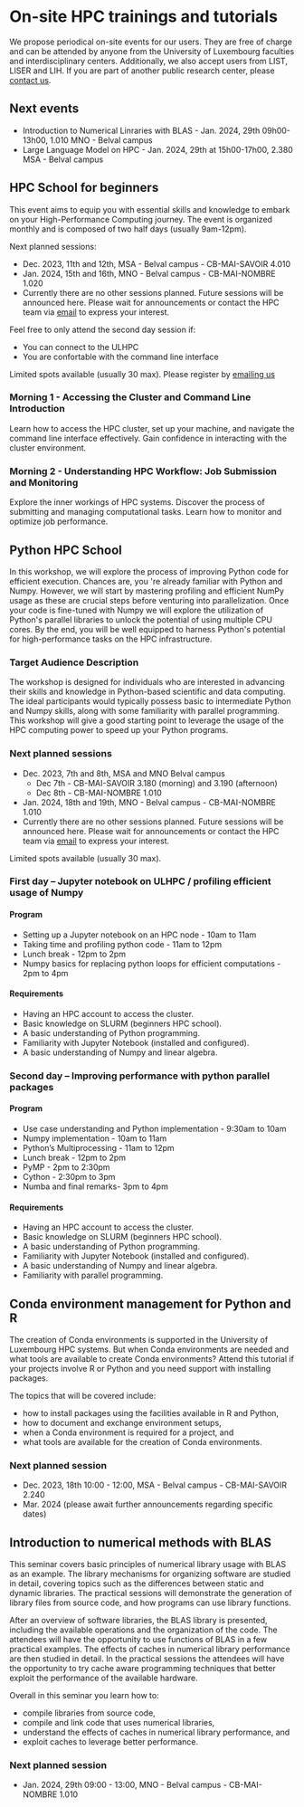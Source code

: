 # On-site HPC trainings and tutorials

We propose periodical on-site events for our users. They are free of charge and can be attended by anyone from the University of Luxembourg faculties and interdisciplinary centers. 
Additionally, we also accept users from LIST, LISER and LIH. If you are part of another public research center, please [contact us](mailto:hpc-school-for-beginners@uni.lu).

## Next events 

- Introduction to Numerical Linraries with BLAS - Jan. 2024, 29th 09h00-13h00, 1.010 MNO - Belval campus
- Large Language Model on HPC - Jan. 2024, 29th at 15h00-17h00, 2.380 MSA - Belval campus

## HPC School for beginners

This event aims to equip you with essential skills and knowledge to embark on your High-Performance Computing journey. The event is organized monthly and is composed of two half days (usually 9am-12pm).

Next planned sessions:

- Dec. 2023, 11th and 12th, MSA - Belval campus - CB-MAI-SAVOIR 4.010
- Jan. 2024, 15th and 16th, MNO - Belval campus - CB-MAI-NOMBRE 1.020
- Currently there are no other sessions planned. Future sessions will be announced here. Please wait for announcements or contact the HPC team via [email](mailto:hpc-school-for-beginners@uni.lu) to express your interest.

Feel free to only attend the second day session if:

- You can connect to the ULHPC
- You are confortable with the command line interface

Limited spots available (usually 30 max). Please register by [emailing us](mailto:hpc-school-for-beginners@uni.lu)

### Morning 1 - Accessing the Cluster and Command Line Introduction 
Learn how to access the HPC cluster, set up your machine, and navigate the command line interface effectively. Gain confidence in interacting with the cluster environment.

### Morning 2 - Understanding HPC Workflow: Job Submission and Monitoring
Explore the inner workings of HPC systems. Discover the process of submitting and managing computational tasks. Learn how to monitor and optimize job performance.


## Python HPC School

In this workshop, we will explore the process of improving Python code for efficient execution. Chances are, you 're already familiar with Python and Numpy. However, we will start by mastering profiling and efficient NumPy usage as these are crucial steps before venturing into parallelization. Once your code is fine-tuned with Numpy we will explore the utilization of Python's parallel libraries to unlock the potential of using multiple CPU cores. By the end, you will be well equipped to harness Python's potential for high-performance tasks on the HPC infrastructure. 

### Target Audience Description 
The workshop is designed for individuals who are interested in advancing their skills and knowledge in Python-based scientific and data computing. The ideal participants would typically possess basic to intermediate Python and Numpy skills, along with some familiarity with parallel programming. This workshop will give a good starting point to leverage the usage of the HPC computing power to speed up your Python programs. 

### Next planned sessions

- Dec. 2023, 7th and 8th, MSA and MNO Belval campus 
	- Dec 7th - CB-MAI-SAVOIR 3.180 (morning) and 3.190 (afternoon)
	- Dec 8th - CB-MAI-NOMBRE 1.010
- Jan. 2024, 18th and 19th, MNO - Belval campus - CB-MAI-NOMBRE 1.010
- Currently there are no other sessions planned. Future sessions will be announced here. Please wait for announcements or contact the HPC team via [email](mailto:hpc-school-for-beginners@uni.lu) to express your interest.

Limited spots available (usually 30 max).

### First day – Jupyter notebook on ULHPC / profiling efficient usage of Numpy

#### Program

- Setting up a Jupyter notebook on an HPC node - 10am to 11am
- Taking time and profiling python code - 11am to 12pm
- Lunch break - 12pm to 2pm
- Numpy basics for replacing python loops for efficient computations - 2pm to 4pm

#### Requirements 

- Having an HPC account to access the cluster. 
- Basic knowledge on SLURM (beginners HPC school). 
- A basic understanding of Python programming. 
- Familiarity with Jupyter Notebook (installed and configured). 
- A basic understanding of Numpy and linear algebra. 

### Second day – Improving performance with python parallel packages 

#### Program

- Use case understanding and Python implementation - 9:30am to 10am
- Numpy implementation - 10am to 11am
- Python’s Multiprocessing - 11am to 12pm
- Lunch break - 12pm to 2pm
- PyMP - 2pm to 2:30pm
- Cython - 2:30pm to 3pm
- Numba and final remarks- 3pm to 4pm

#### Requirements

- Having an HPC account to access the cluster. 
- Basic knowledge on SLURM (beginners HPC school). 
- A basic understanding of Python programming. 
- Familiarity with Jupyter Notebook (installed and configured). 
- A basic understanding of Numpy and linear algebra. 
- Familiarity with parallel programming. 

## Conda environment management for Python and R

The creation of Conda environments is supported in the University of Luxembourg HPC systems. But when Conda environments are needed and what tools are available to create Conda environments? Attend this tutorial if your projects involve R or Python and you need support with installing packages.

The topics that will be covered include:

- how to install packages using the facilities available in R and Python,
- how to document and exchange environment setups,
- when a Conda environment is required for a project, and
- what tools are available for the creation of Conda environments.

### Next planned session

- Dec. 2023, 18th 10:00 - 12:00, MSA - Belval campus - CB-MAI-SAVOIR 2.240
- Mar. 2024 (please await further announcements regarding specific dates)

## Introduction to numerical methods with BLAS

This seminar covers basic principles of numerical library usage with BLAS as an example. The library mechanisms for organizing software are studied in detail, covering topics such as the differences between static and dynamic libraries. The practical sessions will demonstrate the generation of library files from source code, and how programs can use library functions.

After an overview of software libraries, the BLAS library is presented, including the available operations and the organization of the code. The attendees will have the opportunity to use functions of BLAS in a few practical examples. The effects of caches in numerical library performance are then studied in detail. In the practical sessions the attendees will have the opportunity to try cache aware programming techniques that better exploit the performance of the available hardware.

Overall in this seminar you learn how to:

- compile libraries from source code,
- compile and link code that uses numerical libraries,
- understand the effects of caches in numerical library performance, and
- exploit caches to leverage better performance.

### Next planned session

- Jan. 2024, 29th 09:00 - 13:00, MNO - Belval campus - CB-MAI-NOMBRE 1.010
